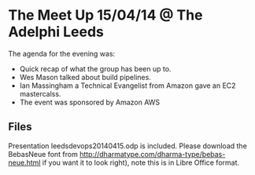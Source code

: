 The Meet Up 15/04/14 @ The Adelphi Leeds
========================================

The agenda for the evening was:

* Quick recap of what the group has been up to.
* Wes Mason talked about build pipelines.
* Ian Massingham a Technical Evangelist from Amazon gave an EC2 mastercalss.
* The event was sponsored by Amazon AWS

Files
-----

Presentation leedsdevops20140415.odp is included. Please download the BebasNeue font from http://dharmatype.com/dharma-type/bebas-neue.html if you want it to look right), note this is in Libre Office format. 

